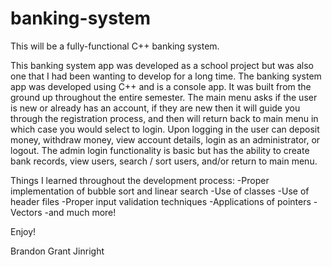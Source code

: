 # banking-system
This will be a fully-functional C++ banking system.

This banking system app was developed as a school project but was also one that I had been wanting to develop for a long time.
The banking system app was developed using C++ and is a console app. It was built from the ground up throughout the entire semester.
The main menu asks if the user is new or already has an account, if they are new then it will guide you through the registration process,
and then will return back to main menu in which case you would select to login. Upon logging in the user can deposit money, withdraw money,
view account details, login as an administrator, or logout. The admin login functionality is basic but has the ability to create bank
records, view users, search / sort users, and/or return to main menu.

Things I learned throughout the development process:
-Proper implementation of bubble sort and linear search
-Use of classes
-Use of header files
-Proper input validation techniques
-Applications of pointers
-Vectors
-and much more!

Enjoy!

Brandon Grant Jinright
